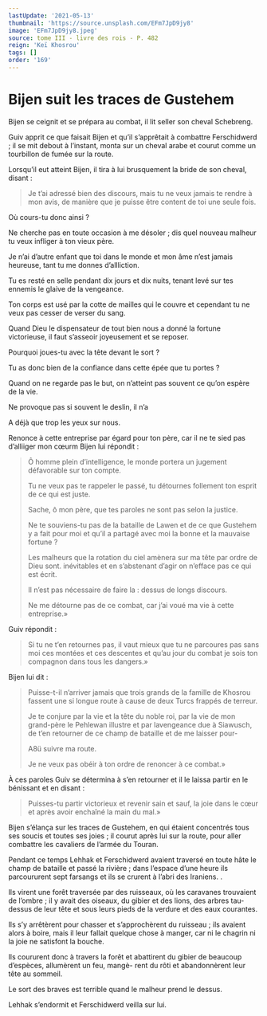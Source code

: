 ```yaml
---
lastUpdate: '2021-05-13'
thumbnail: 'https://source.unsplash.com/EFm7JpD9jy8'
image: 'EFm7JpD9jy8.jpeg'
source: tome III - livre des rois - P. 482
reign: 'Keï Khosrou'
tags: []
order: '169'
---
```


# Bijen suit les traces de Gustehem

Bijen se ceignit et se prépara au combat, il lit seller son cheval Schebreng.

Guiv apprit ce que faisait Bijen et qu’il s’apprêtait à combattre Ferschidwerd ; il se mit debout à l’instant, monta sur un cheval arabe et courut comme un tourbillon de fumée sur la route.

Lorsqu’il eut atteint Bijen, il tira à lui brusquement la bride de son cheval, disant :

> Je t’ai adressé bien des discours, mais tu ne veux jamais te rendre à mon avis, de manière que je puisse être content de toi une seule fois.

Où cours-tu donc ainsi ?

Ne cherche pas en toute occasion à me désoler ; dis quel nouveau malheur tu veux infliger à ton vieux père.

Je n’ai d’autre enfant que toi dans le monde et mon âme n’est jamais heureuse, tant tu me donnes d’allliction.

Tu es resté en selle pendant dix jours et dix nuits, tenant levé sur tes ennemis le glaive de la vengeance.

Ton corps est usé par la cotte de mailles qui le couvre et cependant tu ne veux pas cesser de verser du sang.

Quand Dieu le dispensateur de tout bien nous a donné la fortune victorieuse, il faut s’asseoir joyeusement et se reposer.

Pourquoi joues-tu avec la tête devant le sort ?

Tu as donc bien de la confiance dans cette épée que tu portes ?

Quand on ne regarde pas le but, on n’atteint pas souvent ce qu’on espère de la vie.

Ne provoque pas si souvent le deslin, il n’a

A déjà que trop les yeux sur nous.

Renonce à cette entreprise par égard pour ton père, car il ne te sied pas d’alliiger mon cœurm Bijen lui répondit :

> Ô homme plein d’intelligence, le monde portera un jugement défavorable sur ton compte.
>
> Tu ne veux pas te rappeler le passé, tu détournes follement ton esprit de ce qui est juste.
>
> Sache, ô mon père, que tes paroles ne sont pas selon la justice.
>
> Ne te souviens-tu pas de la bataille de Lawen et de ce que Gustehem y a fait pour moi et qu’il a partagé avec moi la bonne et la mauvaise fortune ?
>
> Les malheurs que la rotation du ciel amènera sur ma tête par ordre de Dieu sont. inévitables et en s’abstenant d’agir on n’efface pas ce qui est écrit.
>
> Il n’est pas nécessaire de faire la : dessus de longs discours.
>
> Ne me détourne pas de ce combat, car j’ai voué ma vie à cette entreprise.»

Guiv répondit :

> Si tu ne t’en retournes pas, il vaut mieux que tu ne parcoures pas sans moi ces montées et ces descentes et qu’au jour du combat je sois ton compagnon dans tous les dangers.»

Bijen lui dit :

> Puisse-t-il n’arriver jamais que trois grands de la famille de Khosrou fassent une si longue route à cause de deux Turcs frappés de terreur.
>
> Je te conjure par la vie et la tête du noble roi, par la vie de mon grand-père le Pehlewan illustre et par lavengeance due à Siawusch, de t’en retourner de ce champ de bataille et de me laisser pour-
>
> A8ü suivre ma route.
>
> Je ne veux pas obéir à ton ordre de renoncer à ce combat.»

À ces paroles Guiv se détermina à s’en retourner et il le laissa partir en le bénissant et en disant :

> Puisses-tu partir victorieux et revenir sain et sauf, la joie dans le cœur et après avoir enchaîné la main du mal.»

Bijen s’élança sur les traces de Gustehem, en qui étaient concentrés tous ses soucis et toutes ses joies ; il courut après lui sur la route, pour aller combattre les cavaliers de l’armée du Touran.

Pendant ce temps Lehhak et Ferschidwerd avaient traversé en toute hâte le champ de bataille et passé la rivière ; dans l’espace d’une heure ils parcoururent sept farsangs et ils se crurent à l’abri des Iraniens.
.

Ils virent une forêt traversée par des ruisseaux, où
les caravanes trouvaient de l’ombre ; il y avait des oiseaux, du gibier et des lions, des arbres tau-dessus de leur tête et sous leurs pieds de la verdure et des eaux courantes.

Ils s’y arrêtèrent pour chasser et s’approchèrent du ruisseau ; ils avaient alors à boire, mais il leur fallait quelque chose à manger, car ni le chagrin ni la joie ne satisfont la bouche.

Ils coururent donc à travers la forêt et abattirent du gibier de beaucoup d’espèces, allumèrent un feu, mangè-
rent du rôti et abandonnèrent leur tête au sommeil.

Le sort des braves est terrible quand le malheur prend le dessus.

Lehhak s’endormit et Ferschidwerd veilla sur lui.
